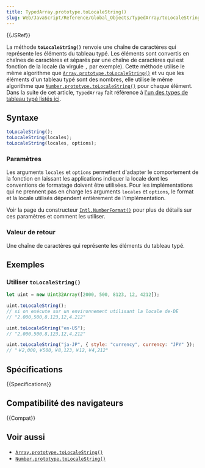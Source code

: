 ```yaml
---
title: TypedArray.prototype.toLocaleString()
slug: Web/JavaScript/Reference/Global_Objects/TypedArray/toLocaleString
---
```


{{JSRef}}

La méthode **`toLocaleString()`** renvoie une chaîne de caractères qui représente les éléments du tableau typé. Les éléments sont convertis en chaînes de caractères et séparés par une chaîne de caractères qui est fonction de la locale (la virgule `,` par exemple). Cette méthode utilise le même algorithme que [`Array.prototype.toLocaleString()`](/fr/docs/Web/JavaScript/Reference/Global_Objects/Array/toLocaleString) et vu que les éléments d'un tableau typé sont des nombres, elle utilise le même algorithme que [`Number.prototype.toLocaleString()`](/fr/docs/Web/JavaScript/Reference/Global_Objects/Number/toLocaleString) pour chaque élément. Dans la suite de cet article, `TypedArray` fait référence à [l'un des types de tableau typé listés ici](/fr/docs/Web/JavaScript/Reference/Global_Objects/TypedArray#les_objets_typedarray).

## Syntaxe

```js
toLocaleString();
toLocaleString(locales);
toLocaleString(locales, options);
```

### Paramètres

Les arguments `locales` et `options` permettent d'adapter le comportement de la fonction en laissant les applications indiquer la locale dont les conventions de formatage doivent être utilisées. Pour les implémentations qui ne prennent pas en charge les arguments `locales` et `options`, le format et la locale utilisés dépendent entièrement de l'implémentation.

Voir la page du constructeur [`Intl.NumberFormat()`](/fr/docs/Web/JavaScript/Reference/Global_Objects/Intl/NumberFormat/NumberFormat) pour plus de détails sur ces paramètres et comment les utiliser.

### Valeur de retour

Une chaîne de caractères qui représente les éléments du tableau typé.

## Exemples

### Utiliser `toLocaleString()`

```js
let uint = new Uint32Array([2000, 500, 8123, 12, 4212]);

uint.toLocaleString();
// si on exécute sur un environnement utilisant la locale de-DE
// "2.000,500,8.123,12,4.212"

uint.toLocaleString("en-US");
// "2,000,500,8,123,12,4,212"

uint.toLocaleString("ja-JP", { style: "currency", currency: "JPY" });
// "￥2,000,￥500,￥8,123,￥12,￥4,212"
```

## Spécifications

{{Specifications}}

## Compatibilité des navigateurs

{{Compat}}

## Voir aussi

- [`Array.prototype.toLocaleString()`](/fr/docs/Web/JavaScript/Reference/Global_Objects/Array/toLocaleString)
- [`Number.prototype.toLocaleString()`](/fr/docs/Web/JavaScript/Reference/Global_Objects/Number/toLocaleString)
